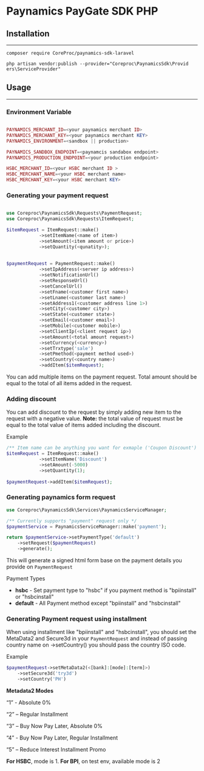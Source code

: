 # Paynamics PayGate SDK PHP

## Installation
***
`composer require CoreProc/paynamics-sdk-laravel`

`php artisan vendor:publish --provider="Coreproc\PaynamicsSdk\Provid
ers\ServiceProvider"`

## Usage
***

### Environment Variable
```php

PAYNAMICS_MERCHANT_ID=<your paynamics merchant ID>
PAYNAMICS_MERCHANT_KEY=<your paynamics merchant KEY>
PAYNAMICS_ENVIRONMENT=<sandbox || production>

PAYNAMICS_SANDBOX_ENDPOINT=<paynamcis sandabox endpoint>
PAYNAMICS_PRODUCTION_ENDPOINT=<your production endpoint>

HSBC_MERCHANT_ID=<your HSBC merchant ID >
HSBC_MERCHANT_NAME=<your HSBC merchant name>
HSBC_MERCHANT_KEY=<your HSBC merchant KEY>
```

### Generating your payment request
``` php

use Coreproc\PaynamicsSdk\Requests\PaymentRequest;
use Coreproc\PaynamicsSdk\Requests\ItemRequest;

$itemRequest = ItemRequest::make()
            ->setItemName(<name of item>)
            ->setAmount(<item amount or price>)
            ->setQuantity(<qunatity>);
            
            
$paymentRequest = PaymentRequest::make()
            ->setIpAddress(<server ip address>)
            ->setNotificationUrl()
            ->setResponseUrl()
            ->setCancelUrl()
            ->setFname(<customer first name>)
            ->setLname(<customer last name>)
            ->setAddress1(<customer address line 1>)
            ->setCity(<customer city>)
            ->setState(<customer state>)
            ->setEmail(<customer email>)
            ->setMobile(<customer mobile>)
            ->setClientIp(<client request ip>)
            ->setAmount(<total amount request>)
            ->setCurrency(<currency>)
            ->setTrxtype('sale')
            ->setPmethod(<payment method used>)
            ->setCountry(<country name>)
            ->addItem($itemRequest);
```
You can add multiple items on the payment request. Total amount should be equal to the total of all 
items added in the request.

### Adding discount
You can add discount to the request by simply adding new item to the request with a negative value.
**Note:** the total value of request must be equal to the total value of items added including the discount.

Example
``` php 
/** Item name can be anything you want for exmaple ('Coupon Discount') or etc**/
$itemRequest = ItemRequest::make()
            ->setItemName('Discount')
            ->setAmount(-5000)
            ->setQuantity(1);
            
$paymentRequest->addItem($itemRequest);
```

### Generating paynamics form request 

``` php
use Coreproc\PaynamicsSdk\Services\PaynamicsServiceManager;

/** Currently supports "payment" request only */
$paymentService = PaynamicsServiceManager::make('payment');

return $paymentService->setPaymentType('default')
    ->setRequest($paymentRequest)
    ->generate();
```
This will generate a signed html form base on the payment details you provide on `PaymentRequest`

Payment Types
 - **hsbc** - Set payment type to "hsbc" if you payment method is "bpiinstall" or "hsbcinstall"
 - **default** - All Payment method except "bpiinstall" and "hsbcinstall"

### Generating Payment request using installment
When using installment like "bpiinstall" and "hsbcinstall", you should set the MetaData2 and Secure3d 
in your `PaymentRequest` and instead of passing country name on ->setCountry() you should pass the 
country ISO code.

Example

``` PHP 
$paymentRequest->setMetaData2(<[bank]:[mode]:[term]>)
    ->setSecure3d('try3d')
    ->setCountry('PH')
```
**Metadata2 Modes**

“1” - Absolute 0%

“2” – Regular Installment

“3” – Buy Now Pay Later, Absolute 0%

“4” - Buy Now Pay Later, Regular Installment

“5” – Reduce Interest Installment Promo

**For HSBC**, mode is 1. **For BPI**, on test env, available mode is 2
